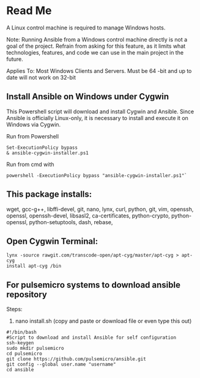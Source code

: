 
# Read Me

A Linux control machine is required to manage Windows hosts.

Note: Running Ansible from a Windows control machine directly is not a goal of the project. Refrain from asking for this feature, as it limits what technologies, features, and code we can use in the main project in the future.

Applies To: Most Windows Clients and Servers. Must be 64 -bit and up to date will not work on 32-bit

## Install Ansible on Windows under Cygwin

This Powershell script will download and install Cygwin and Ansible. Since Ansible is officially Linux-only, it is necessary to install and execute it on Windows via Cygwin.

Run from Powershell

```
Set-ExecutionPolicy bypass
& ansible-cygwin-installer.ps1
```

Run from cmd with

```
powershell -ExecutionPolicy bypass "ansible-cygwin-installer.ps1"`
```

## This package installs:

wget, gcc-g++, libffi-devel, git, nano, lynx, curl, python, git, vim, openssh, openssl, openssh-devel, libsasl2, ca-certificates, python-crypto, python-openssl, python-setuptools, dash, rebase, 

## Open Cygwin Terminal:

```
lynx -source rawgit.com/transcode-open/apt-cyg/master/apt-cyg > apt-cyg
install apt-cyg /bin
```

## For pulsemicro systems to download ansible repository
Steps:
1. nano install.sh (copy and paste or download file or even type this out)

```
#!/bin/bash
#Script to download and install Ansible for self configuration
ssh-keygen
sudo mkdir pulsemicro
cd pulsemicro
git clone https://github.com/pulsemicro/ansible.git
git config --global user.name "username"
cd ansible
```
